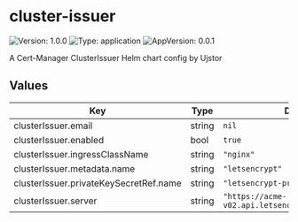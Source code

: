 # cluster-issuer

![Version: 1.0.0](https://img.shields.io/badge/Version-1.0.0-informational?style=flat-square) ![Type: application](https://img.shields.io/badge/Type-application-informational?style=flat-square) ![AppVersion: 0.0.1](https://img.shields.io/badge/AppVersion-0.0.1-informational?style=flat-square)

A Cert-Manager ClusterIssuer Helm chart config by Ujstor

## Values

| Key | Type | Default | Description |
|-----|------|---------|-------------|
| clusterIssuer.email | string | `nil` |  |
| clusterIssuer.enabled | bool | `true` |  |
| clusterIssuer.ingressClassName | string | `"nginx"` |  |
| clusterIssuer.metadata.name | string | `"letsencrypt"` |  |
| clusterIssuer.privateKeySecretRef.name | string | `"letsencrypt-prod"` |  |
| clusterIssuer.server | string | `"https://acme-v02.api.letsencrypt.org/directory"` |  |

